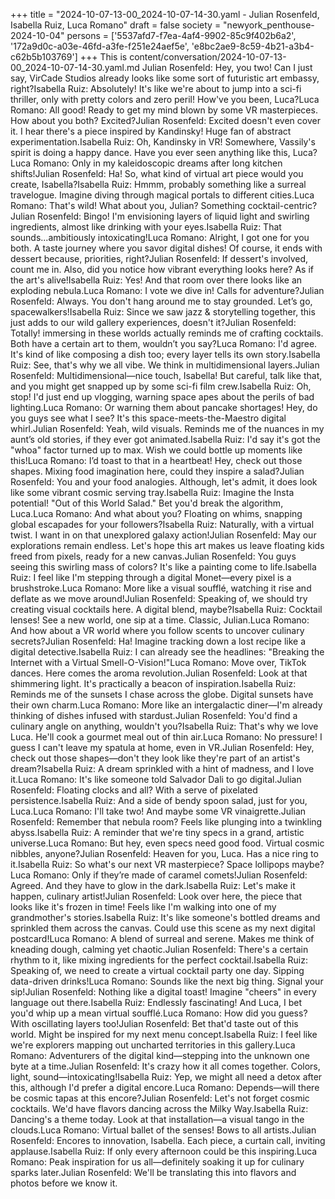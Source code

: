 +++
title = "2024-10-07-13-00_2024-10-07-14-30.yaml - Julian Rosenfeld, Isabella Ruiz, Luca Romano"
draft = false
society = "newyork_penthouse-2024-10-04"
persons = ['5537afd7-f7ea-4af4-9902-85c9f402b6a2', '172a9d0c-a03e-46fd-a3fe-f251e24aef5e', 'e8bc2ae9-8c59-4b21-a3b4-c62b5b103769']
+++
This is content/conversation/2024-10-07-13-00_2024-10-07-14-30.yaml.md
Julian Rosenfeld: Hey, you two! Can I just say, VirCade Studios already looks like some sort of futuristic art embassy, right?Isabella Ruiz: Absolutely! It's like we're about to jump into a sci-fi thriller, only with pretty colors and zero peril! How've you been, Luca?Luca Romano: All good! Ready to get my mind blown by some VR masterpieces. How about you both? Excited?Julian Rosenfeld: Excited doesn't even cover it. I hear there's a piece inspired by Kandinsky! Huge fan of abstract experimentation.Isabella Ruiz: Oh, Kandinsky in VR! Somewhere, Vassily's spirit is doing a happy dance. Have you ever seen anything like this, Luca?Luca Romano: Only in my kaleidoscopic dreams after long kitchen shifts!Julian Rosenfeld: Ha! So, what kind of virtual art piece would you create, Isabella?Isabella Ruiz: Hmmm, probably something like a surreal travelogue. Imagine diving through magical portals to different cities.Luca Romano: That's wild! What about you, Julian? Something cocktail-centric?Julian Rosenfeld: Bingo! I'm envisioning layers of liquid light and swirling ingredients, almost like drinking with your eyes.Isabella Ruiz: That sounds...ambitiously intoxicating!Luca Romano: Alright, I got one for you both. A taste journey where you savor digital dishes! Of course, it ends with dessert because, priorities, right?Julian Rosenfeld: If dessert's involved, count me in. Also, did you notice how vibrant everything looks here? As if the art's alive!Isabella Ruiz: Yes! And that room over there looks like an exploding nebula.Luca Romano: I vote we dive in! Calls for adventure?Julian Rosenfeld: Always. You don't hang around me to stay grounded. Let’s go, spacewalkers!Isabella Ruiz: Since we saw jazz & storytelling together, this just adds to our wild gallery experiences, doesn't it?Julian Rosenfeld: Totally! immersing in these worlds actually reminds me of crafting cocktails. Both have a certain art to them, wouldn’t you say?Luca Romano: I'd agree. It's kind of like composing a dish too; every layer tells its own story.Isabella Ruiz: See, that's why we all vibe. We think in multidimensional layers.Julian Rosenfeld: Multidimensional—nice touch, Isabella! But careful, talk like that, and you might get snapped up by some sci-fi film crew.Isabella Ruiz: Oh, stop! I'd just end up vlogging, warning space apes about the perils of bad lighting.Luca Romano: Or warning them about pancake shortages! Hey, do you guys see what I see? It's this space-meets-the-Maestro digital whirl.Julian Rosenfeld: Yeah, wild visuals. Reminds me of the nuances in my aunt’s old stories, if they ever got animated.Isabella Ruiz: I'd say it's got the "whoa" factor turned up to max. Wish we could bottle up moments like this!Luca Romano: I’d toast to that in a heartbeat! Hey, check out those shapes. Mixing food imagination here, could they inspire a salad?Julian Rosenfeld: You and your food analogies. Although, let's admit, it does look like some vibrant cosmic serving tray.Isabella Ruiz: Imagine the Insta potential! "Out of this World Salad." Bet you'd break the algorithm, Luca.Luca Romano: And what about you? Floating on whims, snapping global escapades for your followers?Isabella Ruiz: Naturally, with a virtual twist. I want in on that unexplored galaxy action!Julian Rosenfeld: May our explorations remain endless. Let's hope this art makes us leave floating kids freed from pixels, ready for a new canvas.Julian Rosenfeld: You guys seeing this swirling mass of colors? It's like a painting come to life.Isabella Ruiz: I feel like I'm stepping through a digital Monet—every pixel is a brushstroke.Luca Romano: More like a visual soufflé, watching it rise and deflate as we move around!Julian Rosenfeld: Speaking of, we should try creating visual cocktails here. A digital blend, maybe?Isabella Ruiz: Cocktail lenses! See a new world, one sip at a time. Classic, Julian.Luca Romano: And how about a VR world where you follow scents to uncover culinary secrets?Julian Rosenfeld: Ha! Imagine tracking down a lost recipe like a digital detective.Isabella Ruiz: I can already see the headlines: "Breaking the Internet with a Virtual Smell-O-Vision!"Luca Romano: Move over, TikTok dances. Here comes the aroma revolution.Julian Rosenfeld: Look at that shimmering light. It's practically a beacon of inspiration.Isabella Ruiz: Reminds me of the sunsets I chase across the globe. Digital sunsets have their own charm.Luca Romano: More like an intergalactic diner—I'm already thinking of dishes infused with stardust.Julian Rosenfeld: You'd find a culinary angle on anything, wouldn't you?Isabella Ruiz: That's why we love Luca. He'll cook a gourmet meal out of thin air.Luca Romano: No pressure! I guess I can't leave my spatula at home, even in VR.Julian Rosenfeld: Hey, check out those shapes—don't they look like they're part of an artist's dream?Isabella Ruiz: A dream sprinkled with a hint of madness, and I love it.Luca Romano: It's like someone told Salvador Dali to go digital.Julian Rosenfeld: Floating clocks and all? With a serve of pixelated persistence.Isabella Ruiz: And a side of bendy spoon salad, just for you, Luca.Luca Romano: I'll take two! And maybe some VR vinaigrette.Julian Rosenfeld: Remember that nebula room? Feels like plunging into a twinkling abyss.Isabella Ruiz: A reminder that we're tiny specs in a grand, artistic universe.Luca Romano: But hey, even specs need good food. Virtual cosmic nibbles, anyone?Julian Rosenfeld: Heaven for you, Luca. Has a nice ring to it.Isabella Ruiz: So what's our next VR masterpiece? Space lollipops maybe?Luca Romano: Only if they’re made of caramel comets!Julian Rosenfeld: Agreed. And they have to glow in the dark.Isabella Ruiz: Let's make it happen, culinary artist!Julian Rosenfeld: Look over here, the piece that looks like it's frozen in time! Feels like I'm walking into one of my grandmother's stories.Isabella Ruiz: It's like someone's bottled dreams and sprinkled them across the canvas. Could use this scene as my next digital postcard!Luca Romano: A blend of surreal and serene. Makes me think of kneading dough, calming yet chaotic.Julian Rosenfeld: There's a certain rhythm to it, like mixing ingredients for the perfect cocktail.Isabella Ruiz: Speaking of, we need to create a virtual cocktail party one day. Sipping data-driven drinks!Luca Romano: Sounds like the next big thing. Signal your sip!Julian Rosenfeld: Nothing like a digital toast! Imagine "cheers" in every language out there.Isabella Ruiz: Endlessly fascinating! And Luca, I bet you'd whip up a mean virtual soufflé.Luca Romano: How did you guess? With oscillating layers too!Julian Rosenfeld: Bet that'd taste out of this world. Might be inspired for my next menu concept.Isabella Ruiz: I feel like we're explorers mapping out uncharted territories in this gallery.Luca Romano: Adventurers of the digital kind—stepping into the unknown one byte at a time.Julian Rosenfeld: It's crazy how it all comes together. Colors, light, sound—intoxicating!Isabella Ruiz: Yep, we might all need a detox after this, although I'd prefer a digital encore.Luca Romano: Depends—will there be cosmic tapas at this encore?Julian Rosenfeld: Let's not forget cosmic cocktails. We'd have flavors dancing across the Milky Way.Isabella Ruiz: Dancing's a theme today. Look at that installation—a visual tango in the clouds.Luca Romano: Virtual ballet of the senses! Bows to all artists.Julian Rosenfeld: Encores to innovation, Isabella. Each piece, a curtain call, inviting applause.Isabella Ruiz: If only every afternoon could be this inspiring.Luca Romano: Peak inspiration for us all—definitely soaking it up for culinary sparks later.Julian Rosenfeld: We'll be translating this into flavors and photos before we know it.